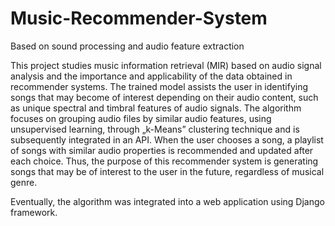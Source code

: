 # Music-Recommender-System
Based on sound processing and audio feature extraction 

This project studies music information retrieval (MIR) based on audio signal analysis and the importance and applicability of the data obtained in recommender systems. The trained model assists the user in identifying songs that may become of interest depending on their audio content, such as unique spectral and timbral features of audio signals. The algorithm focuses on grouping audio files by similar audio features, using unsupervised learning, through „k-Means” clustering technique and is subsequently integrated in an API. When the user chooses a song, a playlist of songs with similar audio properties is recommended and updated after each choice. Thus, the purpose of this recommender system is generating songs that may be of interest to the user in the future, regardless of musical genre.

Eventually, the algorithm was integrated into a web application using Django framework.
